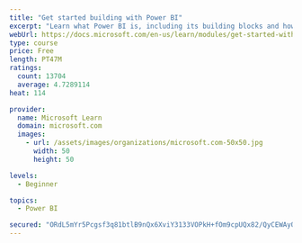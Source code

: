 ```yaml
---
title: "Get started building with Power BI"
excerpt: "Learn what Power BI is, including its building blocks and how they work together."
webUrl: https://docs.microsoft.com/en-us/learn/modules/get-started-with-power-bi/
type: course
price: Free
length: PT47M
ratings:
  count: 13704
  average: 4.7289114
heat: 114

provider:
  name: Microsoft Learn
  domain: microsoft.com
  images:
    - url: /assets/images/organizations/microsoft.com-50x50.jpg
      width: 50
      height: 50

levels:
  - Beginner

topics:
  - Power BI

secured: "ORdL5mYr5Pcgsf3q81btlB9nQx6XviY3133VOPkH+fOm9cpUQx82/QyCEWAyQADMjwYB1GAaYJ97x7SJG03j/zVR8JwYhrR7oAofuCj4FPUuLdlPjBq5M7XXzSsZnmfy9mIWmbjq/TSII1cUZIQyY8SlOMVL4QDLEd8MhVLMQbT5vXf+mHQMNW2lSLdhOOjTcwj2aekgFAaRoFCW5KgFB9RSaqTrNMqno/2LZrC3Vp+NRLUqvgOXYHW0RThlMD8r2pt2lHaptMUzE3Uq6KI1m2ekDdA01LfKdLjgakrIFGsQlKcmEEpR7ldPN2mFUphhlcjJuSHfaemXoBYNRKBf26GgwoLIhNwlAM30h7LmiA/LJmVFAjX+eK1h6oN0Ww/wrft+5I2c7DflcBio4/dRdw==;yiTkhIp7v9FrSmll/KMxWg=="
---
```


